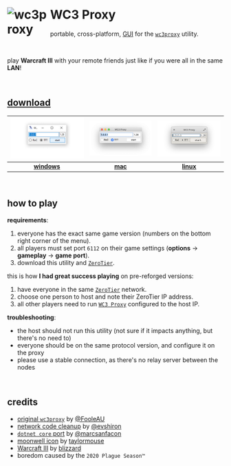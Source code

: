 # <img align="left" alt="wc3proxy" src="./media/wc3proxy-gui.png" height="100" width="100"> WC3 Proxy
portable, cross-platform, [GUI](https://en.wikipedia.org/wiki/Graphical_user_interface) for the [`wc3proxy`](https://code.google.com/archive/p/wc3proxy/) utility.

<br clear="both">

play **Warcraft III** with your remote friends just like if you were all in the same **LAN**!

<br>

## [download][releases-page]
| [![windows](./media/windows%402x.png)][download-windows] | [![mac](./media/mac%402x.png)][download-mac] | [![linux](./media/linux%402x.png)][download-linux] |
|:---:|:---:|:---:|
| [**windows**][download-windows] | [**mac**][download-mac] | [**linux**][download-linux] |

<br>

## how to play
**requirements**:
1) everyone has the exact same game version (numbers on the bottom right corner of the menu).
2) all players must set port `6112` on their game settings (**options** → **gameplay** → **game port**).
3) download this utility and [`ZeroTier`](https://www.zerotier.com/).

this is how **I had great success playing** on pre-reforged versions:
1) have everyone in the same [`ZeroTier`](https://www.zerotier.com/) network.
2) choose one person to host and note their ZeroTier IP address.
3) all other players need to run [`WC3 Proxy`](https://github.com/leonardodino/wc3proxy) configured to the host IP.

**troubleshooting**:
- the host should not run this utility (not sure if it impacts anything, but there's no need to)
- everyone should be on the same protocol version, and configure it on the proxy
- please use a stable connection, as there's no relay server between the nodes

<br>

## credits
- [original `wc3proxy`](https://github.com/FooleAU/wc3proxy) by [@FooleAU](https://github.com/FooleAU)
- [network code cleanup](https://github.com/evshiron/wc3proxy) by [@evshiron](https://github.com/evshiron)
- [`dotnet core` port](https://github.com/marcsanfacon/wc3proxy) by [@marcsanfacon](https://github.com/marcsanfacon)
- [moonwell icon](https://www.artstation.com/artwork/YwED6) by [taylormouse](https://taylormouse.artstation.com/)
- [Warcraft III](https://en.wikipedia.org/wiki/Warcraft_III:_The_Frozen_Throne) by [blizzard](https://blizzard.com/)
- boredom caused by the `2020 Plague Season™`

[releases-page]: https://github.com/leonardodino/wc3proxy/releases
[download-windows]: https://github.com/leonardodino/wc3proxy/releases/latest/download/WC3Proxy.AppImage
[download-mac]: https://github.com/leonardodino/wc3proxy/releases/latest/download/wc3proxy.dmg
[download-linux]: https://github.com/leonardodino/wc3proxy/releases/latest/download/WC3Proxy.AppImage
